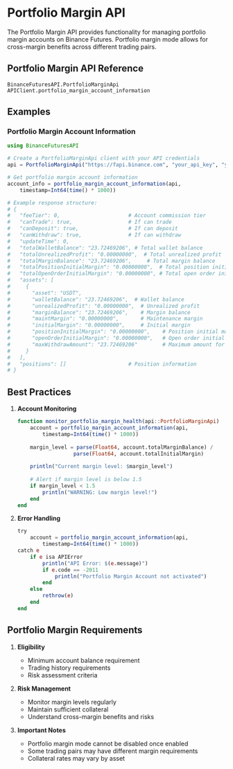 # Portfolio Margin API

The Portfolio Margin API provides functionality for managing portfolio margin accounts on Binance Futures. Portfolio margin mode allows for cross-margin benefits across different trading pairs.

## Portfolio Margin API Reference

```@docs
BinanceFuturesAPI.PortfolioMarginApi
APIClient.portfolio_margin_account_information
```

## Examples

### Portfolio Margin Account Information

```julia
using BinanceFuturesAPI

# Create a PortfolioMarginApi client with your API credentials
api = PortfolioMarginApi("https://fapi.binance.com", "your_api_key", "your_api_secret")

# Get portfolio margin account information
account_info = portfolio_margin_account_information(api, 
    timestamp=Int64(time() * 1000))

# Example response structure:
# {
#   "feeTier": 0,                      # Account commission tier
#   "canTrade": true,                  # If can trade
#   "canDeposit": true,                # If can deposit
#   "canWithdraw": true,               # If can withdraw
#   "updateTime": 0,
#   "totalWalletBalance": "23.72469206", # Total wallet balance
#   "totalUnrealizedProfit": "0.00000000",  # Total unrealized profit
#   "totalMarginBalance": "23.72469206",     # Total margin balance
#   "totalPositionInitialMargin": "0.00000000",  # Total position initial margin
#   "totalOpenOrderInitialMargin": "0.00000000", # Total open order initial margin
#   "assets": [
#     {
#       "asset": "USDT",
#       "walletBalance": "23.72469206",  # Wallet balance
#       "unrealizedProfit": "0.00000000",  # Unrealized profit
#       "marginBalance": "23.72469206",    # Margin balance
#       "maintMargin": "0.00000000",       # Maintenance margin
#       "initialMargin": "0.00000000",     # Initial margin
#       "positionInitialMargin": "0.00000000",    # Position initial margin
#       "openOrderInitialMargin": "0.00000000",   # Open order initial margin
#       "maxWithdrawAmount": "23.72469206"        # Maximum amount for withdrawal
#     }
#   ],
#   "positions": []                    # Position information
# }
```

## Best Practices

1. **Account Monitoring**
   ```julia
   function monitor_portfolio_margin_health(api::PortfolioMarginApi)
       account = portfolio_margin_account_information(api, 
           timestamp=Int64(time() * 1000))
       
       margin_level = parse(Float64, account.totalMarginBalance) /
                     parse(Float64, account.totalInitialMargin)
                     
       println("Current margin level: $margin_level")
       
       # Alert if margin level is below 1.5
       if margin_level < 1.5
           println("WARNING: Low margin level!")
       end
   end
   ```

2. **Error Handling**
   ```julia
   try
       account = portfolio_margin_account_information(api, 
           timestamp=Int64(time() * 1000))
   catch e
       if e isa APIError
           println("API Error: $(e.message)")
           if e.code == -2011
               println("Portfolio Margin Account not activated")
           end
       else
           rethrow(e)
       end
   end
   ```

## Portfolio Margin Requirements

1. **Eligibility**
   - Minimum account balance requirement
   - Trading history requirements
   - Risk assessment criteria

2. **Risk Management**
   - Monitor margin levels regularly
   - Maintain sufficient collateral
   - Understand cross-margin benefits and risks

3. **Important Notes**
   - Portfolio margin mode cannot be disabled once enabled
   - Some trading pairs may have different margin requirements
   - Collateral rates may vary by asset

